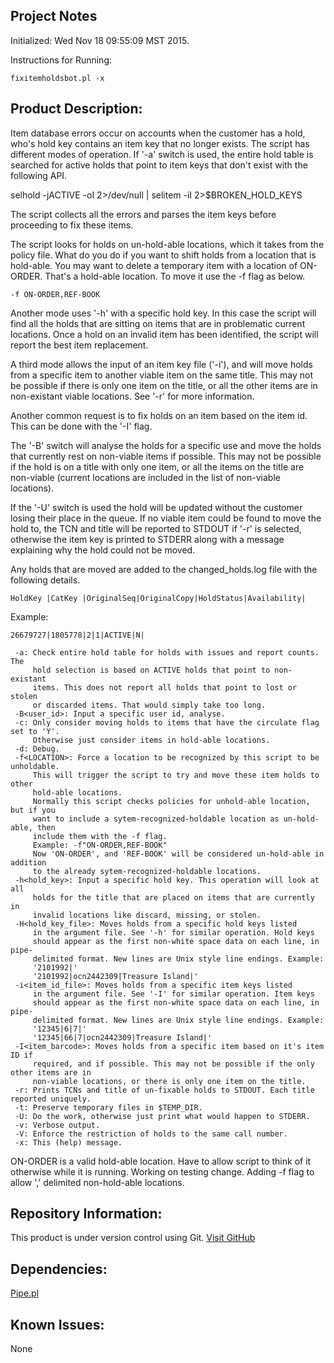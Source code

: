 Project Notes
-------------
Initialized: Wed Nov 18 09:55:09 MST 2015.

Instructions for Running:
```
fixitemholdsbot.pl -x
```

Product Description:
--------------------
Item database errors occur on accounts when the customer has a hold, who's
hold key contains an item key that no longer exists. The script has
different modes of operation. If '-a' switch is used, the entire hold table
is searched for active holds that point to item keys that don't exist with
the following API.

 selhold -jACTIVE -oI 2>/dev/null | selitem -iI  2>$BROKEN_HOLD_KEYS

The script collects all the errors and parses the item keys before proceeding
to fix these items.

The script looks for holds on un-hold-able locations, which it takes from the
policy file. What do you do if you want to shift holds from a location that is
hold-able. You may want to delete a temporary item with a location of ON-ORDER.
That's a hold-able location. To move it use the -f flag as below.

 ```-f ON-ORDER,REF-BOOK```

Another mode uses '-h' with a specific hold key. In this case the script
will find all the holds that are sitting on items that are in problematic
current locations. Once a hold on an invalid item has been identified, the
script will report the best item replacement.

A third mode allows the input of an item key file ('-i'), and will move holds from
a specific item to another viable item on the same title. This may not be possible
if there is only one item on the title, or all the other items are in non-existant
viable locations. See '-r' for more information.

Another common request is to fix holds on an item based on the item id. This
can be done with the '-I' flag.

The '-B' switch will analyse the holds for a specific use and move the
holds that currently rest on non-viable items if possible. This may not be
possible if the hold is on a title with only one item, or all the items on
the title are non-viable (current locations are included in the list of
non-viable locations).

If the '-U' switch is used the hold will be updated without the customer
losing their place in the queue. If no viable item could be found to move
the hold to, the TCN and title will be reported to STDOUT if '-r' is selected,
otherwise the item key is printed to STDERR along with a message explaining
why the hold could not be moved.

Any holds that are moved are added to the changed_holds.log file with the following details.
```
HoldKey |CatKey |OriginalSeq|OriginalCopy|HoldStatus|Availability|
```
Example:
```
26679727|1805778|2|1|ACTIVE|N|
```

```
 -a: Check entire hold table for holds with issues and report counts. The
     hold selection is based on ACTIVE holds that point to non-existant
     items. This does not report all holds that point to lost or stolen
     or discarded items. That would simply take too long.
 -B<user_id>: Input a specific user id, analyse.
 -c: Only consider moving holds to items that have the circulate flag set to 'Y'.
     Otherwise just consider items in hold-able locations.
 -d: Debug.
 -f<LOCATION>: Force a location to be recognized by this script to be unholdable.
     This will trigger the script to try and move these item holds to other
     hold-able locations.
     Normally this script checks policies for unhold-able location, but if you 
     want to include a sytem-recognized-holdable location as un-hold-able, then 
     include them with the -f flag.
     Example: -f"ON-ORDER,REF-BOOK"
     Now 'ON-ORDER', and 'REF-BOOK' will be considered un-hold-able in addition
     to the already sytem-recognized-holdable locations.
 -h<hold_key>: Input a specific hold key. This operation will look at all
     holds for the title that are placed on items that are currently in
     invalid locations like discard, missing, or stolen.
 -H<hold_key_file>: Moves holds from a specific hold keys listed
     in the argument file. See '-h' for similar operation. Hold keys
     should appear as the first non-white space data on each line, in pipe-
     delimited format. New lines are Unix style line endings. Example:
     '2101992|'
     '2101992|ocn2442309|Treasure Island|'
 -i<item_id_file>: Moves holds from a specific item keys listed
     in the argument file. See '-I' for similar operation. Item keys
     should appear as the first non-white space data on each line, in pipe-
     delimited format. New lines are Unix style line endings. Example:
     '12345|6|7|'
     '12345|66|7|ocn2442309|Treasure Island|'
 -I<item_barcode>: Moves holds from a specific item based on it's item ID if
     required, and if possible. This may not be possible if the only other items are in
     non-viable locations, or there is only one item on the title.
 -r: Prints TCNs and title of un-fixable holds to STDOUT. Each title reported uniquely.
 -t: Preserve temporary files in $TEMP_DIR.
 -U: Do the work, otherwise just print what would happen to STDERR.
 -v: Verbose output.
 -V: Enforce the restriction of holds to the same call number.
 -x: This (help) message.
```
ON-ORDER is a valid hold-able location. Have to allow script to think of it otherwise while it is running. Working on testing change. Adding -f flag to allow ',' delimited non-hold-able locations.
 
Repository Information:
-----------------------
This product is under version control using Git.
[Visit GitHub](https://github.com/Edmonton-Public-Library)

Dependencies:
-------------
[Pipe.pl](https://github.com/anisbet/pipe)

Known Issues:
-------------
None
